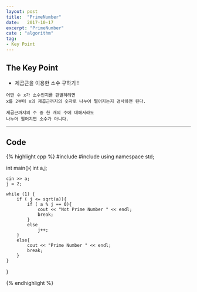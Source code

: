 ```yaml
---
layout: post
title:  "PrimeNumber"
date:   2017-10-17
excerpt: "PrimeNumber"
cate : "algorithm"
tag:
- Key Point
---
```


## The Key Point

* 제곱근을 이용한 소수 구하기 !

```
어떤 수 x가 소수인지를 판별하려면 
x를 2부터 x의 제곱근까지의 숫자로 나누어 떨어지는지 검사하면 된다.

제곱근까지의 수 중 한 개의 수에 대해서라도
나누어 떨어지면 소수가 아니다. 
```


---

## Code
{% highlight cpp %}
#include<iostream>
#include<cmath>
using namespace std;

int main(){
    int a,j;
    
    cin >> a;
    j = 2;
    
    while (1) {
        if ( j <= sqrt(a)){
            if ( a % j == 0){
                cout << "Not Prime Number " << endl;
                break;
            }
            else
                j++;
        }
        else{
            cout << "Prime Number " << endl;
            break;
        }
    }
}



{% endhighlight %}
